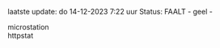 laatste update: 
do 14-12-2023  7:22   uur 
Status: FAALT - geel - 
<div class="service Y">microstation</div><div class="service G">httpstat</div>
